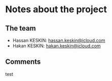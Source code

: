 # Notes about the project

## The team

- Hassan KESKIN: hassan.keskin@icloud.com
- Hakan KESKIN: hakan.keskin@icloud.com

## Comments
test